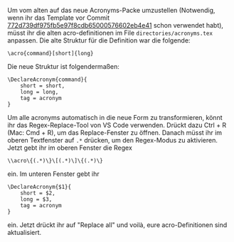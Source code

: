 Um vom alten auf das neue Acronyms-Packe umzustellen (Notwendig, wenn ihr das Template vor Commit [772d739df975fb5e97f8cdb65000576602eb4e41](https://github.com/Bonk-Army/Template-LaTeX_PraktischeArbeit/commit/772d739df975fb5e97f8cdb65000576602eb4e41) schon verwendet habt), müsst ihr die alten acro-definitionen im File ```directories/acronyms.tex``` anpassen.
Die alte Struktur für die Definition war die folgende:
```
\acro{command}[short]{long}
```
Die neue Struktur ist folgendermaßen:
```
\DeclareAcronym{command}{
	short = short,
	long = long,
	tag = acronym
}
```
Um alle acronyms automatisch in die neue Form zu transformieren, könnt ihr das Regex-Replace-Tool von VS Code verwenden.
Drückt dazu Ctrl + R (Mac: Cmd + R), um das Replace-Fenster zu öffnen. Danach müsst ihr im oberen Textfenster auf ```.*``` drücken, um den Regex-Modus zu aktivieren.
Jetzt gebt ihr im oberen Fenster die Regex
```
\\acro\{(.*)\}\[(.*)\]\{(.*)\}
```
ein. Im unteren Fenster gebt ihr
```
\DeclareAcronym{$1}{
    short = $2,
    long = $3,
    tag = acronym
}
```
ein. Jetzt drückt ihr auf "Replace all" und voilà, eure acro-Definitionen sind aktualisiert.
